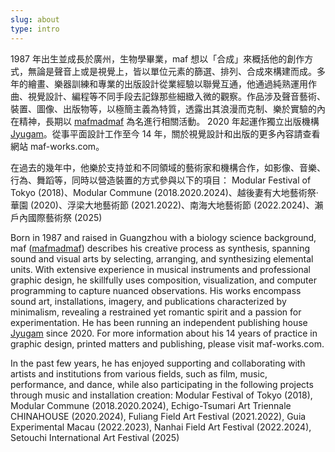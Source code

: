 ```yaml
---
slug: about
type: intro
---
```


1987 年出生並成長於廣州，生物學畢業，maf 想以「合成」來概括他的創作方式，無論是聲音上或是視覺上，皆以單位元素的篩選、排列、合成來構建而成。多年的繪畫、樂器訓練和專業的出版設計從業經驗以聯覺互通，他通過純熟運用作曲、視覺設計、編程等不同手段去記錄那些細緻入微的觀察。作品涉及聲音藝術、裝置、圖像、出版物等，以極簡主義為特質，透露出其浪漫而克制、樂於實驗的內在精神，長期以 [mafmadmaf](https://mafmadmaf.com/) 為名進行相關活動。
2020 年起運作獨立出版機構 [Jyugam](https://jyugam.com)。從事平面設計工作至今 14 年，關於視覺設計和出版的更多內容請查看網站 maf-works.com。

在過去的幾年中，他樂於支持並和不同領域的藝術家和機構合作，如影像、音樂、行為、舞蹈等，同時以營造裝置的方式參與以下的項目：
Modular Festival of Tokyo (2018)、Modular Commune (2018.2020.2024)、越後妻有大地藝術祭·華園 (2020)、浮梁大地藝術節 (2021.2022)、南海大地藝術節 (2022.2024)、瀨戶內國際藝術祭 (2025)

<!--根植於廣州的 maf 是一名平面設計師、獨立出版人，亦以聲音、裝置、現場演奏等不同形式進行藝術實踐的多媒體創作者。從業紙媒出版設計多年，於 2015 年成立個人設計工作室，持續關注文本設計、圖像語言和自出版。他對聲音世界的探索啟蒙於少年時期的手風琴和吉他學習，迸發於模組合成器的開放性和連線編程之中，最近在算法作曲和視聽交互的界限裡漫遊，長期以 [mafmadmaf](https://mafmadmaf.com/) 為名進行相關活動。結合其設計出版經驗和對聲音作品的獨特觸覺，於 2020 年成立音樂出版工作室 [Jyugam](https://jyugam.com)。

曾參與東京模組合成器節(2018)、越後妻有大地藝術祭華園(2020)、浮梁大地藝術節(2021)、南海大地藝術節(2022)、澳門實驗藝術節(2022/2023)等。


出生和成長於廣州的 _maf_ 是一名平面設計師、獨立出版人和[多媒體藝術工作者](https://mafmadmaf.com/)，善於構建克制而精美的圖像和聲音，除接受設計委託以外，也進行聲音創作和獨立出版等個人藝術項目。2010 年加入雜誌社擔任美術編輯；2015 年成立個人印刷工作室，關注 [Risograph](https://maf-works.com/work/birdypress-vi)、絲印和出版；2017 年經營數字創意工作室 [BITMOB](https://www.bitmob.cc/)；2020 年至今持續更新線上項目「[醜術館](https://mud9.com/)」；最近在運營獨立音樂出版機構 [Jyugam](https://jyugam.com)。另外，其網站項目「[醜術館](https://mud9.com/)」仍在開放狀態。

從 2014 年對網站前端交互產生濃厚興趣開始，他的作品從傳統的印刷平面進化到交互設計，跳躍式思維和好奇心是 _maf_ 引以為傲的思考方式和學習動力，同樣重要的還有他對不同種類藝術表達的通感。2016 年開始使用模塊合成器（Modular Synth）作曲和聲音設計，也運用 Max/MSP 等編程工具進行創作；2018 年參加[東京模塊合成器音樂節](https://tfom.info/tfom-2018)；2020 年的夏/秋兩個展期在[越後妻有大地藝術祭](https://www.echigo-tsumari.jp/en/event/20201010_1031/)華園展出影像作品《残された旅の初日/[余下旅程的第一天](https://www.bilibili.com/video/BV16C4y1b7EH/)》。 -->

<!-- 2020 年 12 月開設先鋒音樂廠牌 [Jyugam](https://jyugam.bandcamp.com/) 。 -->

<!-- 繼續埋頭，並樂此不疲。 -->

<!-- <a href="mailto:fredmamono@gmail.com">fredmamono@gmail.com</a>&nbsp;&nbsp;↓&nbsp;&nbsp;<a href="https://bitmobcc.oss-cn-shenzhen.aliyuncs.com/maf/download/CV_and_Portfolio_of_maf_CN_EN.zip">download.cv</a> -->

<!-- lang -->

Born in 1987 and raised in Guangzhou with a biology science background, maf ([mafmadmaf](https://mafmadmaf.com/)) describes his creative process as synthesis, spanning sound and visual arts by selecting, arranging, and synthesizing elemental units. With extensive experience in musical instruments and professional graphic design, he skillfully uses composition, visualization, and computer programming to capture nuanced observations. His works encompass sound art, installations, imagery, and publications characterized by minimalism, revealing a restrained yet romantic spirit and a passion for experimentation.
He has been running an independent publishing house [Jyugam](https://jyugam.com) since 2020. For more information about his 14 years of practice in graphic design, printed matters and publishing, please visit maf-works.com.

In the past few years, he has enjoyed supporting and collaborating with artists and institutions from various fields, such as film, music, performance, and dance, while also participating in the following projects through music and installation creation:
Modular Festival of Tokyo (2018), Modular Commune (2018.2020.2024), 
Echigo-Tsumari Art Triennale CHINAHOUSE (2020.2024), Fuliang Field Art Festival (2021.2022), Guia Experimental Macau (2022.2023), Nanhai Field Art Festival (2022.2024), Setouchi International Art Festival (2025)

<!-- Rooted in Canton, maf has worked as a professional Graphic/Editorial Designer since 2010 and a multimedia artist under the name [mafmadmaf](https://mafmadmaf.com/). With a strong interest in printed matter and self-publishing, he started his design/printing studio in 2015. Currently he is working on indie music publishing studio [Jyugam](https://jyugam.com).

Leading by his synesthesia between visual and sound, he started writing pictural and narrative music for modular synthesizers in 2016 and performed and created installations in several events and spaces, such as the Echigo-Tsumari Art Triennale, Tokyo Festival of Modular, Mirrored Garden, etc.

 He is currently working on an indie label [Jyugam](https://jyugam.bandcamp.com/). -->
<!-- Keep working and always enjoy it.
, and a creative production house '[BITMOB](https://www.bitmob.cc/)' focusing on Web/Interactive in 2017
<a href="mailto:fredmamono@gmail.com">fredmamono@gmail.com</a>&nbsp;&nbsp;·&nbsp;&nbsp;<a href="https://bitmobcc.oss-cn-shenzhen.aliyuncs.com/maf/download/CV_and_Portfolio_of_maf_CN_EN.zip">download.cv</a> 
He has continued to update his online project '[醜術館](https://mud9.com/)' (Gallery of Ugly) since 2020.-->
